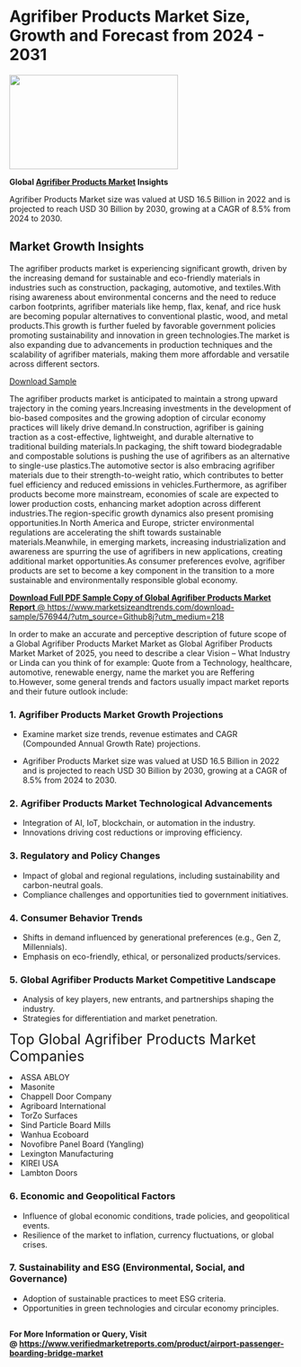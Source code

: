 <H1>Agrifiber Products Market Size, Growth and Forecast from 2024 - 2031</H1><img class="aligncenter size-medium wp-image-584254" src="https://thirdeyenews.in/wp-content/uploads/2024/09/Global-Market-Research-300x168.jpeg" alt="" width="300" height="168" /><p><strong>Global&nbsp;<a href="https://www.marketsizeandtrends.com/download-sample/576944/?utm_source=Github8j?utm_medium=218">Agrifiber Products Market</a> Insights</strong></p><p>Agrifiber Products Market size was valued at USD 16.5 Billion in 2022 and is projected to reach USD 30 Billion by 2030, growing at a CAGR of 8.5% from 2024 to 2030.</p><p><h2>Market Growth Insights</h2> <p>The agrifiber products market is experiencing significant growth, driven by the increasing demand for sustainable and eco-friendly materials in industries such as construction, packaging, automotive, and textiles.With rising awareness about environmental concerns and the need to reduce carbon footprints, agrifiber materials like hemp, flax, kenaf, and rice husk are becoming popular alternatives to conventional plastic, wood, and metal products.This growth is further fueled by favorable government policies promoting sustainability and innovation in green technologies.The market is also expanding due to advancements in production techniques and the scalability of agrifiber materials, making them more affordable and versatile across different sectors.</p> <p><a href="sample-link">Download Sample</a></p> <p>The agrifiber products market is anticipated to maintain a strong upward trajectory in the coming years.Increasing investments in the development of bio-based composites and the growing adoption of circular economy practices will likely drive demand.In construction, agrifiber is gaining traction as a cost-effective, lightweight, and durable alternative to traditional building materials.In packaging, the shift toward biodegradable and compostable solutions is pushing the use of agrifibers as an alternative to single-use plastics.The automotive sector is also embracing agrifiber materials due to their strength-to-weight ratio, which contributes to better fuel efficiency and reduced emissions in vehicles.Furthermore, as agrifiber products become more mainstream, economies of scale are expected to lower production costs, enhancing market adoption across different industries.The region-specific growth dynamics also present promising opportunities.In North America and Europe, stricter environmental regulations are accelerating the shift towards sustainable materials.Meanwhile, in emerging markets, increasing industrialization and awareness are spurring the use of agrifibers in new applications, creating additional market opportunities.As consumer preferences evolve, agrifiber products are set to become a key component in the transition to a more sustainable and environmentally responsible global economy.<p><a href="more-link"></p><p><span class=""><strong>Download Full PDF Sample Copy of Global Agrifiber Products Market Report</strong> @ <a href="https://www.marketsizeandtrends.com/download-sample/576944/?utm_source=Github8j?utm_medium=218" target="_blank">https://www.marketsizeandtrends.com/download-sample/576944/?utm_source=Github8j?utm_medium=218</a></span></p><p>In order to make an accurate and perceptive description of future scope of a Global&nbsp;Agrifiber Products Market Market as Global&nbsp;Agrifiber Products Market Market of 2025, you need to describe a clear Vision &ndash; What Industry or Linda can you think of for example: Quote from a Technology, healthcare, automotive, renewable energy, name the market you are Reffering to.However, some general trends and factors usually impact market reports and their future outlook include:</p><h3>1.&nbsp;<strong>Agrifiber Products Market Growth Projections</strong></h3><ul><li>Examine market size trends, revenue estimates and CAGR (Compounded Annual Growth Rate) projections.</li><li><p>Agrifiber Products Market size was valued at USD 16.5 Billion in 2022 and is projected to reach USD 30 Billion by 2030, growing at a CAGR of 8.5% from 2024 to 2030.</p></li></ul><h3>2.&nbsp;<strong>Agrifiber Products Market Technological Advancements</strong></h3><ul><li>Integration of AI, IoT, blockchain, or automation in the industry.</li><li>Innovations driving cost reductions or improving efficiency.</li></ul><h3>3.&nbsp;<strong>Regulatory and Policy Changes</strong></h3><ul><li>Impact of global and regional regulations, including sustainability and carbon-neutral goals.</li><li>Compliance challenges and opportunities tied to government initiatives.</li></ul><h3>4.&nbsp;<strong>Consumer Behavior Trends</strong></h3><ul><li>Shifts in demand influenced by generational preferences (e.g., Gen Z, Millennials).</li><li>Emphasis on eco-friendly, ethical, or personalized products/services.</li></ul><h3>5.&nbsp;<strong>Global Agrifiber Products Market Competitive Landscape</strong></h3><ul><li>Analysis of key players, new entrants, and partnerships shaping the industry.</li><li>Strategies for differentiation and market penetration.</li></ul><p data-pm-slice="1 1 []"><span style="color: inherit; font-family: inherit; font-size: 25px;">Top Global Agrifiber Products Market Companies</span></p><div class="" data-test-id=""><p><li>ASSA ABLOY</li><li> Masonite</li><li> Chappell Door Company</li><li> Agriboard International</li><li> TorZo Surfaces</li><li> Sind Particle Board Mills</li><li> Wanhua Ecoboard</li><li> Novofibre Panel Board (Yangling)</li><li> Lexington Manufacturing</li><li> KIREI USA</li><li> Lambton Doors</li></p></div><h3>6.&nbsp;<strong>Economic and Geopolitical Factors</strong></h3><ul><li>Influence of global economic conditions, trade policies, and geopolitical events.</li><li>Resilience of the market to inflation, currency fluctuations, or global crises.</li></ul><h3>7.&nbsp;<strong>Sustainability and ESG (Environmental, Social, and Governance)</strong></h3><ul><li>Adoption of sustainable practices to meet ESG criteria.</li><li>Opportunities in green technologies and circular economy principles.</li></ul><h2><strong style="font-size: 14px;">For More Information or Query, Visit @&nbsp;</strong><a style="background-color: #ffffff; font-size: 14px;" href="https://www.marketsizeandtrends.com/report/agrifiber-products-market/" target="_blank">https://www.verifiedmarketreports.com/product/airport-passenger-boarding-bridge-market</a></h2>